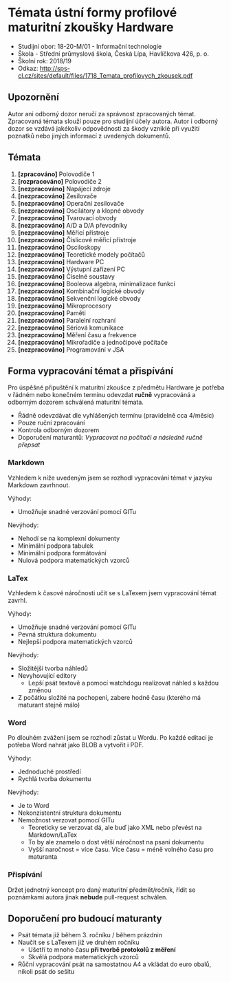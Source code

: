 # Témata ústní formy profilové maturitní zkoušky Hardware 
- Studijní obor: 18-20-M/01 - Informační technologie
- Škola - Střední průmyslová škola, Česká Lípa, Havlíčkova 426, p. o.
- Školní rok: 2018/19
- Odkaz: http://sps-cl.cz/sites/default/files/1718_Temata_profilovych_zkousek.pdf

## Upozornění
Autor ani odborný dozor neručí za správnost zpracovaných témat. Zpracovaná témata slouží pouze pro studijní účely autora. Autor i odborný dozor se vzdává jakékoliv odpovědnosti za škody vzniklé při využití poznatků nebo jiných informací z uvedených dokumentů.

## Témata
1. **[zpracováno]** Polovodiče 1
2. **[rozpracováno]** Polovodiče 2
3. **[nezpracováno]** Napájecí zdroje
4. **[nezpracováno]** Zesilovače
5. **[nezpracováno]** Operační zesilovače
6. **[nezpracováno]** Oscilátory a klopné obvody
7. **[nezpracováno]** Tvarovací obvody
8. **[nezpracováno]** A/D a D/A převodníky
9. **[nezpracováno]** Měřicí přístroje
10. **[nezpracováno]** Číslicové měřicí přístroje
11. **[nezpracováno]** Osciloskopy
12. **[nezpracováno]** Teoretické modely počítačů
13. **[nezpracováno]** Hardware PC
14. **[nezpracováno]** Výstupní zařízení PC
15. **[nezpracováno]** Číselné soustavy
16. **[nezpracováno]** Booleova algebra, minimalizace funkcí
17. **[nezpracováno]** Kombinační logické obvody
18. **[nezpracováno]** Sekvenční logické obvody
19. **[nezpracováno]** Mikroprocesory
20. **[nezpracováno]** Paměti
21. **[nezpracováno]** Paralelní rozhraní
22. **[nezpracováno]** Sériová komunikace
23. **[nezpracováno]** Měření času a frekvence
24. **[nezpracováno]** Mikrořadiče a jednočipové počítače
25. **[nezpracováno]** Programování v JSA

## Forma vypracování témat a přispívání
Pro úspěšné připuštění k maturitní zkoušce z předmětu Hardware je potřeba v řádném nebo konečném termínu odevzdat **ručně** vypracováná a odborným dozorem schválená maturitní témata.

- Řádně odevzdávat dle vyhlášených termínu (pravidelně cca 4/měsíc)
- Pouze ruční zpracování
- Kontrola odborným dozorem
- Doporučení maturantů: *Vypracovat na počítači a následně ručně přepsat*

### Markdown
Vzhledem k níže uvedeným jsem se rozhodl vypracování témat v jazyku Markdown zavrhnout.

Výhody:
- Umožňuje snadné verzování pomocí GITu

Nevýhody:
- Nehodí se na komplexní dokumenty
- Minimální podpora tabulek
- Minimální podpora formátování
- Nulová podpora matematických vzorců

### LaTex
Vzhledem k časové náročnosti učit se s LaTexem jsem vypracování témat zavrhl.

Výhody:
- Umožňuje snadné verzování pomocí GITu
- Pevná struktura dokumentu
- Nejlepší podpora matematických vzorců

Nevýhody:
- Složitější tvorba náhledů
- Nevyhovující editory
    - Lepší psát textově a pomocí watchdogu realizovat náhled s každou změnou
- Z počátku složité na pochopení, zabere hodně času (kterého má maturant stejně málo)

### Word
Po dlouhém zvážení jsem se rozhodl zůstat u Wordu. Po každé editaci je potřeba Word nahrát jako BLOB a vytvořit i PDF.

Výhody:
- Jednoduché prostředí
- Rychlá tvorba dokumentu

Nevýhody:
- Je to Word
- Nekonzistentní struktura dokumentu
- Nemožnost verzovat pomocí GITu
    - Teoreticky se verzovat dá, ale buď jako XML nebo převést na Markdown/LaTex
    - To by ale znamelo o dost větší náročnost na psaní dokumentu
    - Vyšší naročnost = více času. Více času = méně volného času pro maturanta

### Přispívání
Držet jednotný koncept pro daný maturitní předmět/ročník, řídit se poznámkami autora jinak **nebude** pull-request schválen.

## Doporučení pro budoucí maturanty
- Psát témata již během 3. ročníku / během prázdnin
- Naučit se s LaTexem již ve druhém ročníku
    - Ušetří to mnoho času **při tvorbě protokolů z měření**
    - Skvělá podpora matematických vzorců
- Růční vypracování psát na samostatnou A4 a vkládat do euro obalů, nikoli psát do sešitu
